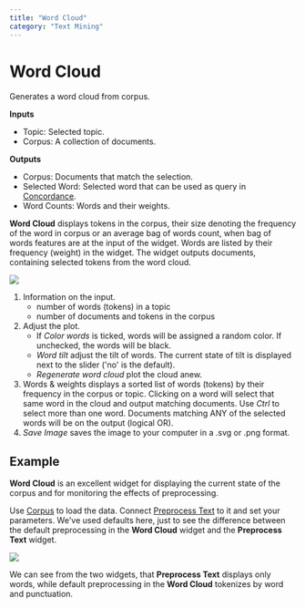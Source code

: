 ```yaml
---
title: "Word Cloud"
category: "Text Mining"
---
```

Word Cloud
==========

Generates a word cloud from corpus.

**Inputs**

- Topic: Selected topic.
- Corpus: A collection of documents.

**Outputs**

- Corpus: Documents that match the selection.
- Selected Word: Selected word that can be used as query in [Concordance](../concordance/).
- Word Counts: Words and their weights.

**Word Cloud** displays tokens in the corpus, their size denoting the frequency of the word in corpus or an average bag of words count, when bag of words features are at the input of the widget. Words are listed by their frequency (weight) in the widget. The widget outputs documents, containing selected tokens from the word cloud.

![](../images/Word-Cloud-stamped.png)

1. Information on the input.
   - number of words (tokens) in a topic
   - number of documents and tokens in the corpus
2. Adjust the plot.
   - If *Color words* is ticked, words will be assigned a random color. If unchecked, the words will be black.
   - *Word tilt* adjust the tilt of words. The current state of tilt is displayed next to the slider ('no' is the default).
   - *Regenerate word cloud* plot the cloud anew.
3. Words & weights displays a sorted list of words (tokens) by their frequency in the corpus or topic. Clicking on a word will select that same word in the cloud and output matching documents. Use *Ctrl* to select more than one word. Documents matching ANY of the selected words will be on the output (logical OR).
4. *Save Image* saves the image to your computer in a .svg or .png format.

Example
-------

**Word Cloud** is an excellent widget for displaying the current state of the corpus and for monitoring the effects of preprocessing.

Use [Corpus](corpus-widget.md) to load the data. Connect [Preprocess Text](../preprocesstext/) to it and set your parameters. We've used defaults here, just to see the difference between the default preprocessing in the **Word Cloud** widget and the **Preprocess Text** widget.

![](../images/Word-Cloud-Example.png)

We can see from the two widgets, that **Preprocess Text** displays only words, while default preprocessing in the **Word Cloud** tokenizes by word and punctuation.
